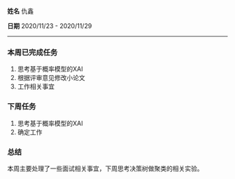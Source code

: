 **姓名** 仇鑫

**日期** 2020/11/23 - 2020/11/29

------

### 本周已完成任务

1. 思考基于概率模型的XAI
2. 根据评审意见修改小论文
3. 工作相关事宜

### 下周任务

1. 思考基于概率模型的XAI
2. 确定工作

### 总结

本周主要处理了一些面试相关事宜，下周思考决策树做聚类的相关实验。